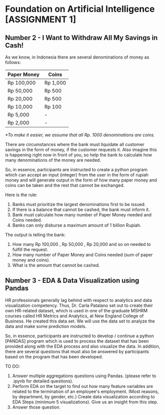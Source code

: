 # Foundation on Artificial Intelligence [ASSIGNMENT 1]

## Number 2 - I Want to Withdraw All My Savings in Cash!
As we know, in Indonesia there are several denominations of money as follows:

| Paper Money   |   Coins     |
|---------------|-------------|
| Rp 100,000    | Rp 1,000    |
| Rp 50,000     | Rp 500      |
| Rp 20,000     | Rp 500      |
| Rp 10,000     | Rp 100      |
| Rp 5,000      | -           |
| Rp 2,000      | -           |

_*To make it easier, we assume that all Rp. 1000 denominations are coins._

There are circumstances where the bank must liquidate all customer savings in the form of money, if the customer requests it. Also imagine this is happening right now in front of you, so help the bank to calculate how many denominations of the money are needed. 

So, in essence, participants are instructed to create a python program which can accept an input (integer) from the user in the form of rupiah money and will generate output in the form of how many paper money and coins can be taken and the rest that cannot be exchanged.

Here is the rule:
1. Banks must prioritize the largest denominations first to be issued.
2. If there is a balance that cannot be cashed, the bank must inform it.
3. Bank must calculate how many number of Paper Money needed and Coins needed.
4. Banks can only disburse a maximum amount of 1 billion Rupiah.

The output is telling the bank:
1. How many Rp 100,000 , Rp 50,000 , Rp 20,000 and so on needed to fulfill the request.
2. How many number of Paper Money and Coins needed (sum of paper money and coins).
3. What is the amount that cannot be cashed.

## Number 3 - EDA & Data Visualization using Pandas
HR professionals generally lag behind with respect to analytics and data visualization competency. Thus, Dr. Carla Patalano set out to create their own HR-related dataset, which is used in one of the graduate MSHRM courses called HR Metrics and Analytics, at New England College of Business. He created this data set. We will use the data set to analyze the data and make some prediction models.

So, in essence, participants are instructed to develop / continue a python [PANDAS] program which is used to process the dataset that has been provided along with the EDA process and also visualize the data. In addition, there are several questions that must also be answered by participants based on the program that has been developed.

TO DO:
1. Answer multiple aggregations questions using Pandas. (please refer to .ipynb for detailed questions).
2. Perform EDA on the target to find out how many feature variables are related to the termination of an employee's employment. (Most reasons, by department, by gender, etc.) Create data visualization according to EDA Steps (minimum 5 visualizations). Give us an insight from this step.
3. Answer those question.
